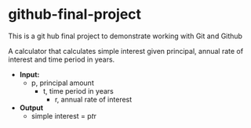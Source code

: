 # github-final-project
This is a git hub final project to demonstrate working with Git and Github


A calculator that calculates simple interest given principal, annual rate of interest and time period in years.
+ **Input:**
   + p, principal amount
     + t, time period in years
       + r, annual rate of interest
+ **Output**
  + simple interest = p*t*r
